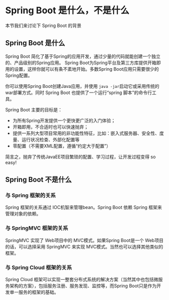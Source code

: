 # Spring Boot 是什么，不是什么

本节我们来讨论下 Spring Boot 的背景

## Spring Boot 是什么

Spring Boot 简化了基于Spring的应用开发，通过少量的代码就能创建一个独立的、产品级别的Spring应用。 Spring Boot为Spring平台及第三方库提供开箱即用的设置，这样你就可以有条不紊地开始。多数Spring Boot应用只需要很少的Spring配置。

你可以使用Spring Boot创建Java应用，并使用 `java -jar`启动它或采用传统的war部署方式。同时 Spring Boot 也提供了一个运行“spring  脚本”的命令行工具。


Spring Boot 主要的目标是：

* 为所有Spring开发提供一个更快更广泛的入门体验；
* 开箱即用，不合适时也可以快速抛弃；
* 提供一系列大型项目常用的非功能性特征，比如：嵌入式服务器、安全性、度量、运行状况检查、外部化配置等
* 零配置（不需要XML配置，遵循“约定大于配置”）


简言之，抛弃了传统JavaEE项目繁琐的配置、学习过程，让开发过程变得 so easy!

## Spring Boot 不是什么

### 与 Spring 框架的关系

Spring 框架的关系通过 IOC机智来管理bean。Spring Boot 依赖 Spring 框架来管理对象的依赖。

### 与 SpringMVC 框架的关系

SpringMVC 实现了 Web项目中的 MVC模式。如果Spring Boot是一个 Web项目的话，可以选择采用  SpringMVC 来实现 MVC模式。当然也可以选择其他类似的框架。

### 与 Spring Cloud 框架的关系

 Spring Cloud 框架可以实现一整套分布式系统的解决方案（当然其中也包括微服务架构的方案），包括服务注册、服务发现、监控等，而Spring Boot只是作为开发单一服务的框架的基础。